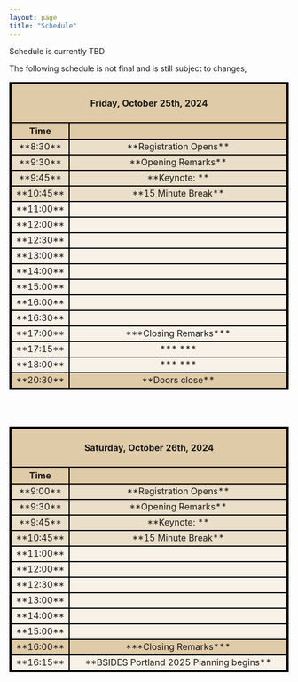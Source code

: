 ```yaml
---
layout: page
title: "Schedule"
---
```

<style>
table{
    border-collapse: collapse;
    border-spacing: 0;
    border:2px solid #000000;
    
}

th{
    border:2px solid #000000;
}

td{
    border:2px solid #000000;
    vertical-align: middle;
}

thead{
    background-color: #E0CBA8; 
}

tfoot{
    background-color: #E0CBA8; 
}
.General_items{
    background-color: #EBDFCA; 
}
tbody{
   background-color: #F8F1E7; 
}

</style>
Schedule is currently TBD

<table width="100%">
The following schedule is not final and is still subject to changes, 
<colgroup>
<col width="10%" />
<col width="30%" />
<col width="30%" />
<col width="30%" />
</colgroup>
<thead>
<tr class="header">
<th colspan=4 align="center"><br>Friday, October 25th, 2024<br><br></th>
</tr>
<tr class="header">
    <th markdown="span" align="center" rowspan=2 >Time</th>
    <th markdown="span" align="center" colspan=3></th>
    <!-- <th markdown="span" align="center" >[Main Track](/events/2024/speakers.html)<br>[Smith Ballroom](/events/2024/venue.html#3rdFloor)</th>
    <th markdown="span" align="center" >[Track 2](/events/2024/speakers.html)<br>[Rooms 329-327](/events/2024/venue.html#3rdFloor)</th>
    <th markdown="span" align="center" >[Workshops](/events/2024/workshops.html)<br>[Rooms 296,298](/events/2024/venue.html#2ndFloor)</th> -->
</tr>
</thead>
<tbody>
    <tr class="General_items">
        <td markdown="span" align="center">**8:30**</td>
        <td markdown="span" align="center" colspan=3> **Registration Opens**</td>
    </tr>
    <tr class="General_items">
        <td markdown="span" align="center">**9:30**</td>
        <td markdown="span" align="center" colspan=3> **Opening Remarks**</td>
    </tr>
    <tr class="General_items">
        <td markdown="span" align="center">**9:45**</td>
        <td markdown="span" align="center" colspan=3> **Keynote: **</td>
    </tr>
    <tr class="General_items">
        <td markdown="span" align="center">**10:45**</td>
        <td markdown="span" align="center" colspan=3> **15 Minute Break**</td>
    </tr>
    <tr>
        <td markdown="span" align="center">**11:00**</td>
<td markdown="span" align="center" colspan=3> </td>
    </tr>
    <tr>
        <td markdown="span" align="center">**12:00**</td>
<td markdown="span" align="center" colspan=3> </td>
    </tr>
    <tr>
        <td markdown="span" align="center" >**12:30**</td>
 <td markdown="span" align="center" colspan=3> </td>
    </tr>
    <tr>
        <td markdown="span" align="center" >**13:00**</td>
<td markdown="span" align="center" colspan=3> </td>
    </tr>
    <tr>
        <td markdown="span" align="center" >**14:00**</td>
<td markdown="span" align="center" colspan=3> </td>
    </tr>
    <tr>
        <td markdown="span" align="center" >**15:00**</td>
<td markdown="span" align="center" colspan=3> </td>
    </tr>
     <tr>
        <td markdown="span" align="center" >**16:00**</td>
<td markdown="span" align="center" colspan=3> </td>
    </tr>
     <tr>
        <td markdown="span" align="center" >**16:30**</td>
<td markdown="span" align="center" colspan=3> </td>
    </tr>
    <tr >
        <td markdown="span" align="center">**17:00**</td>
        <td markdown="span" align="center" rowspan=1 colspan=3>***Closing Remarks***</td>
    </tr>
    <tr>
        <td markdown="span" align="center">**17:15**</td>
        <td markdown="span" align="center" colspan=3> *** ***</td>
    </tr>
    <tr>
        <td markdown="span" align="center">**18:00**</td>
        <td markdown="span" align="center" colspan=3>*** ***</td>
    </tr>
    <tfoot>
    <tr>
        <td markdown="span" align="center">**20:30**</td>
        <td markdown="span" align="center" colspan=3> **Doors close**</td>
    </tr>
    </tfoot>
</tbody>
</table>

<br><br>

<table width="100%">
<colgroup>
<col width="10%" />
<col width="30%" />
<col width="30%" />
<col width="30%" />
</colgroup>
<thead>
<tr class="header">
<th colspan=4 align="center"><br>Saturday, October 26th, 2024<br><br></th>
</tr>
<tr class="header">
    <th markdown="span" align="center" rowspan=2 >Time</th>
    <th markdown="span" align="center" colspan=3></th>
    <!-- <th markdown="span" align="center" >[Main Track](/events/2024/speakers.html)<br>[Smith Ballroom](/events/2024/venue.html#3rdFloor)</th>
    <th markdown="span" align="center" >[Track 2](/events/2024/speakers.html)<br>[Rooms 329-327](/events/2024/venue.html#3rdFloor)</th>
    <th markdown="span" align="center" >[Workshops](/events/2024/workshops.html)<br>[Rooms 296,298](/events/2024/venue.html#2ndFloor)</th> -->
</tr>
</thead>
<tbody>
    <tr class="General_items">
        <td markdown="span" align="center">**9:00**</td>
        <td markdown="span" align="center" colspan=3> **Registration Opens**</td>
    </tr>
    <tr class="General_items">
        <td markdown="span" align="center">**9:30**</td>
        <td markdown="span" align="center" colspan=3> **Opening Remarks**</td>
    </tr>
    <tr class="General_items">
        <td markdown="span" align="center">**9:45**</td>
        <td markdown="span" align="center" colspan=3> **Keynote:  **</td>
    </tr>
    <tr class="General_items">
        <td markdown="span" align="center">**10:45**</td>
        <td markdown="span" align="center" colspan=3> **15 Minute Break**</td>
    </tr>
    <tr>
        <td markdown="span" align="center">**11:00**</td>
<td markdown="span" align="center" colspan=3> </td>
    </tr>
    <tr>
        <td markdown="span" align="center">**12:00**</td>
<td markdown="span" align="center" colspan=3> </td>
    </tr>
    <tr>
        <td markdown="span" align="center" >**12:30**</td>
<td markdown="span" align="center" colspan=3> </td>
    </tr>
    <tr>
        <td markdown="span" align="center" >**13:00**</td>
<td markdown="span" align="center" colspan=3> </td>
    </tr>
    <tr>
        <td markdown="span" align="center" >**14:00**</td>
 <td markdown="span" align="center" colspan=3> </td>
    </tr>
    <tr>
        <td markdown="span" align="center" >**15:00**</td>
        <td markdown="span" align="center" colspan=3> </td>
    </tr>
    <tr style="background-color: #E0CBA8;">
        <td markdown="span" align="center">**16:00**</td>
        <td markdown="span" align="center" rowspan=1 colspan=3>***Closing Remarks***</td>
    </tr>
    <tr>
        <td markdown="span" align="center">**16:15**</td>
        <td markdown="span" align="center" colspan=3> **BSIDES Portland 2025 Planning begins**</td>
    </tr>
</tbody>
</table> 

<!-- <tr>
    <td markdown="span" align="center">Second column **fields**</td>
    <td markdown="span" align="left">Some more descriptive text.</td>
    <td markdown="span" align="left"> text</td>
</tr> -->

